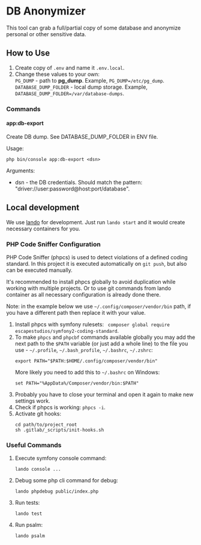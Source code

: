 # DB Anonymizer

This tool can grab a full/partial copy of some database and anonymize personal
or other sensitive data.

## How to Use

1. Create copy of ```.env``` and name it  ```.env.local```.
2. Change these values to your own:  
   ```PG_DUMP``` - path to **pg_dump**. Example, ```PG_DUMP=/etc/pg_dump```.  
   ```DATABASE_DUMP_FOLDER``` - local dump storage. Example, ```DATABASE_DUMP_FOLDER=/var/database-dumps```.   

### Commands

#### app:db-export <dsn>

Create DB dump. See DATABASE_DUMP_FOLDER in ENV file.

Usage:
```
php bin/console app:db-export <dsn>
```

Arguments:
- dsn - the DB credentials. Should match the pattern:
  "driver://user:password@host:port/database".

## Local development

We use [lando](https://lando.dev/) for development. Just run `lando start` and
it would create necessary containers for you.

### PHP Code Sniffer Configuration

PHP Code Sniffer (phpcs) is used to detect violations of a defined coding
standard. In this project it is executed automatically on `git push`, but also
can be executed manually.

It's recommended to install phpcs globally to avoid duplication while working
with multiple projects. Or to use git commands from lando container as
all necessary configuration is already done there.

Note: in the example below we use `~/.config/composer/vendor/bin` path,
if you have a different path then replace it with your value.

1. Install phpcs with symfony rulesets:
   ` composer global require escapestudios/symfony2-coding-standard`.
2. To make `phpcs` and `phpcbf` commands available globally you may add the next
   path to the `$PATH` variable (or just add a whole line) to the file you use -
   `~/.profile`, `~/.bash_profile`, `~/.bashrc`, `~/.zshrc`:
   ```
   export PATH="$PATH:$HOME/.config/composer/vendor/bin"
   ```
   More likely you need to add this to `~/.bashrc` on Windows:
   ```
   set PATH="%AppData%/Composer/vendor/bin:$PATH"
   ```
3. Probably you have to close your terminal and open it again to make new
   settings work.
4. Check if phpcs is working: `phpcs -i`.
5. Activate git hooks:
   ```
   cd path/to/project_root
   sh .gitlab/_scripts/init-hooks.sh
   ```

### Useful Commands

1. Execute symfony console command:
   ```
   lando console ...
   ```
2. Debug some php cli command for debug:
   ```
   lando phpdebug public/index.php
   ```
3. Run tests:
    ```
    lando test 
    ```
4. Run psalm:
   ```
   lando psalm
   ```
